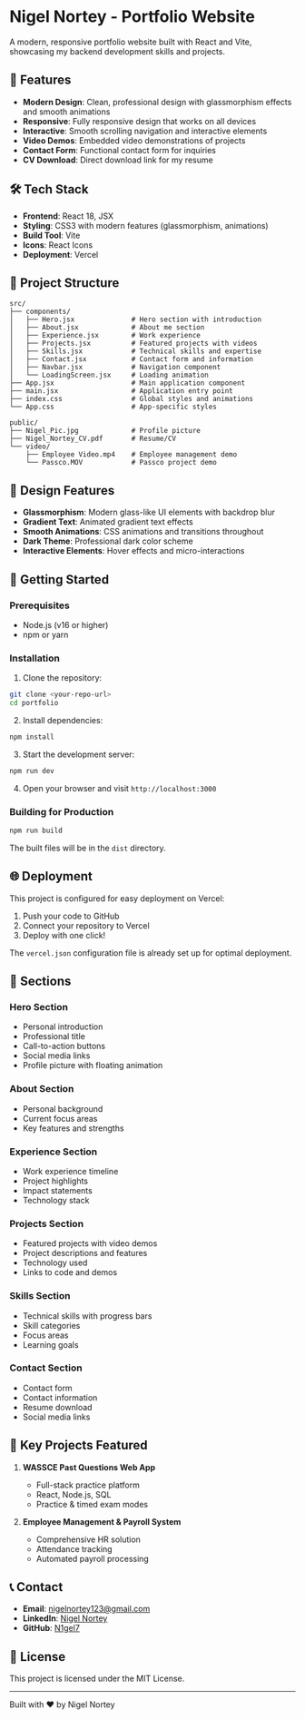 # Nigel Nortey - Portfolio Website

A modern, responsive portfolio website built with React and Vite, showcasing my backend development skills and projects.

## 🚀 Features

- **Modern Design**: Clean, professional design with glassmorphism effects and smooth animations
- **Responsive**: Fully responsive design that works on all devices
- **Interactive**: Smooth scrolling navigation and interactive elements
- **Video Demos**: Embedded video demonstrations of projects
- **Contact Form**: Functional contact form for inquiries
- **CV Download**: Direct download link for my resume

## 🛠️ Tech Stack

- **Frontend**: React 18, JSX
- **Styling**: CSS3 with modern features (glassmorphism, animations)
- **Build Tool**: Vite
- **Icons**: React Icons
- **Deployment**: Vercel

## 📁 Project Structure

```
src/
├── components/
│   ├── Hero.jsx              # Hero section with introduction
│   ├── About.jsx             # About me section
│   ├── Experience.jsx        # Work experience
│   ├── Projects.jsx          # Featured projects with videos
│   ├── Skills.jsx            # Technical skills and expertise
│   ├── Contact.jsx           # Contact form and information
│   ├── Navbar.jsx            # Navigation component
│   └── LoadingScreen.jsx     # Loading animation
├── App.jsx                   # Main application component
├── main.jsx                  # Application entry point
├── index.css                 # Global styles and animations
└── App.css                   # App-specific styles

public/
├── Nigel_Pic.jpg             # Profile picture
├── Nigel_Nortey_CV.pdf       # Resume/CV
└── video/
    ├── Employee Video.mp4    # Employee management demo
    └── Passco.MOV            # Passco project demo
```

## 🎨 Design Features

- **Glassmorphism**: Modern glass-like UI elements with backdrop blur
- **Gradient Text**: Animated gradient text effects
- **Smooth Animations**: CSS animations and transitions throughout
- **Dark Theme**: Professional dark color scheme
- **Interactive Elements**: Hover effects and micro-interactions

## 🚀 Getting Started

### Prerequisites

- Node.js (v16 or higher)
- npm or yarn

### Installation

1. Clone the repository:
```bash
git clone <your-repo-url>
cd portfolio
```

2. Install dependencies:
```bash
npm install
```

3. Start the development server:
```bash
npm run dev
```

4. Open your browser and visit `http://localhost:3000`

### Building for Production

```bash
npm run build
```

The built files will be in the `dist` directory.

## 🌐 Deployment

This project is configured for easy deployment on Vercel:

1. Push your code to GitHub
2. Connect your repository to Vercel
3. Deploy with one click!

The `vercel.json` configuration file is already set up for optimal deployment.

## 📱 Sections

### Hero Section
- Personal introduction
- Professional title
- Call-to-action buttons
- Social media links
- Profile picture with floating animation

### About Section
- Personal background
- Current focus areas
- Key features and strengths

### Experience Section
- Work experience timeline
- Project highlights
- Impact statements
- Technology stack

### Projects Section
- Featured projects with video demos
- Project descriptions and features
- Technology used
- Links to code and demos

### Skills Section
- Technical skills with progress bars
- Skill categories
- Focus areas
- Learning goals

### Contact Section
- Contact form
- Contact information
- Resume download
- Social media links

## 🎯 Key Projects Featured

1. **WASSCE Past Questions Web App**
   - Full-stack practice platform
   - React, Node.js, SQL
   - Practice & timed exam modes

2. **Employee Management & Payroll System**
   - Comprehensive HR solution
   - Attendance tracking
   - Automated payroll processing

## 📞 Contact

- **Email**: nigelnortey123@gmail.com
- **LinkedIn**: [Nigel Nortey](https://www.linkedin.com/in/nigel-nortey-74501b212k)
- **GitHub**: [N1gel7](https://github.com/N1gel7)

## 📄 License

This project is licensed under the MIT License.

---

Built with ❤️ by Nigel Nortey
